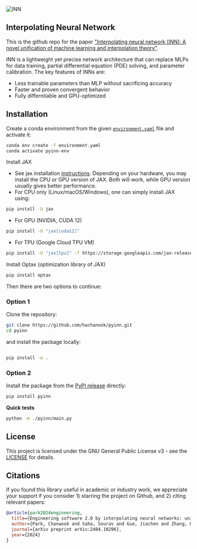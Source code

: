 ![INN](/Figure1.png)


## Interpolating Neural Network

This is the github repo for the paper ["Interpolating neural network (INN): A novel unification of machine learning and interpolation theory"](https://arxiv.org/abs/2404.10296).

INN is a lightweight yet precise network architecture that can replace MLPs for data training, partial differential equation (PDE) solving, and parameter calibration. The key features of INNs are:

* Less trainable parameters than MLP without sacrificing accuracy
* Faster and proven convergent behavior
* Fully differntiable and GPU-optimized


## Installation

Create a conda environment from the given [`environment.yaml`](https://github.com/hachanook/pyinn/blob/main/environment.yaml) file and activate it:

```bash
conda env create -f environment.yaml
conda activate pyinn-env
```

Install JAX
- See jax installation [instructions](https://github.com/jax-ml/jax?tab=readme-ov-file#installation). Depending on your hardware, you may install the CPU or GPU version of JAX. Both will work, while GPU version usually gives better performance.
- For CPU only (Linux/macOS/Windows), one can simply install JAX using:
```bash
pip install -U jax
```
- For GPU (NVIDIA, CUDA 12)
```bash
pip install -U "jax[cuda12]"
```
- For TPU (Google Cloud TPU VM)
```bash
pip install -U "jax[tpu]" -f https://storage.googleapis.com/jax-releases/libtpu_releases.html
```

Install Optax (optimization library of JAX)
```bash
pip install optax
```


Then there are two options to continue:

### Option 1

Clone the repository:

```bash
git clone https://github.com/hachanook/pyinn.git
cd pyinn
```

and install the package locally:

```bash

pip install -e .
```

### Option 2

Install the package from the [PyPI release](https://pypi.org/project/pyinn/0.1.0/) directly:

```bash
pip install pyinn
```

**Quick tests**

```bash
python -m ./pyinn/main.py
```

## License
This project is licensed under the GNU General Public License v3 - see the [LICENSE](https://www.gnu.org/licenses/) for details.

## Citations
If you found this library useful in academic or industry work, we appreciate your support if you consider 1) starring the project on Github, and 2) citing relevant papers:

```bibtex
@article{park2024engineering,
  title={Engineering software 2.0 by interpolating neural networks: unifying training, solving, and calibration},
  author={Park, Chanwook and Saha, Sourav and Guo, Jiachen and Zhang, Hantao and Xie, Xiaoyu and Bessa, Miguel A and Qian, Dong and Chen, Wei and Wagner, Gregory J and Cao, Jian and others},
  journal={arXiv preprint arXiv:2404.10296},
  year={2024}
}
```